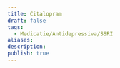 ```yaml
---
title: Citalopram
draft: false
tags:
  - Medicatie/Antidepressiva/SSRI
aliases: 
description: 
publish: true
---
```


